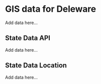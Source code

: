 # GIS data for Deleware

Add data here...

## State Data API

Add data here...

## State Data Location

Add data here...
